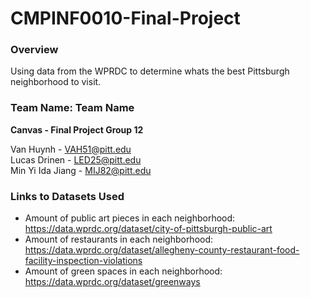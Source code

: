 # CMPINF0010-Final-Project
### Overview
Using data from the WPRDC to determine whats the best Pittsburgh neighborhood to visit.

### Team Name: Team Name 
**Canvas - Final Project Group 12**

Van Huynh - VAH51@pitt.edu  
Lucas Drinen - LED25@pitt.edu  
Min Yi Ida Jiang - MIJ82@pitt.edu  

### Links to Datasets Used
* Amount of public art pieces in each neighborhood:
https://data.wprdc.org/dataset/city-of-pittsburgh-public-art
* Amount of restaurants in each neighborhood:
https://data.wprdc.org/dataset/allegheny-county-restaurant-food-facility-inspection-violations
* Amount of green spaces in each neighborhood:
https://data.wprdc.org/dataset/greenways
